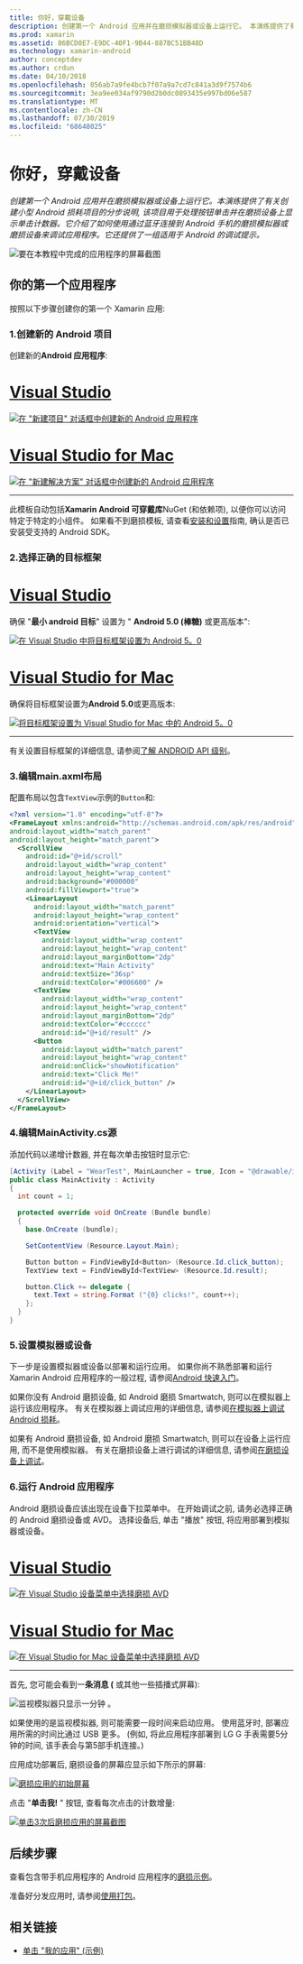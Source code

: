 ```yaml
---
title: 你好，穿戴设备
description: 创建第一个 Android 应用并在磨损模拟器或设备上运行它。 本演练提供了有关创建小型 Android 损耗项目的分步说明, 该项目用于处理按钮单击并在磨损设备上显示单击计数器。 它介绍了如何使用通过蓝牙连接到 Android 手机的磨损模拟器或磨损设备来调试应用程序。 它还提供了一组适用于 Android 的调试提示。
ms.prod: xamarin
ms.assetid: 86BCD0E7-E9DC-40F1-9B44-887BC51BB48D
ms.technology: xamarin-android
author: conceptdev
ms.author: crdun
ms.date: 04/10/2018
ms.openlocfilehash: 056ab7a9fe4bcb7f07a9a7cd7c841a3d9f7574b6
ms.sourcegitcommit: 3ea9ee034af9790d2b0dc0893435e997bd06e587
ms.translationtype: MT
ms.contentlocale: zh-CN
ms.lasthandoff: 07/30/2019
ms.locfileid: "68648025"
---
```

# <a name="hello-wear"></a>你好，穿戴设备

_创建第一个 Android 应用并在磨损模拟器或设备上运行它。本演练提供了有关创建小型 Android 损耗项目的分步说明, 该项目用于处理按钮单击并在磨损设备上显示单击计数器。它介绍了如何使用通过蓝牙连接到 Android 手机的磨损模拟器或磨损设备来调试应用程序。它还提供了一组适用于 Android 的调试提示。_

![要在本教程中完成的应用程序的屏幕截图](hello-wear-images/example.png)

## <a name="your-first-wear-app"></a>你的第一个应用程序

按照以下步骤创建你的第一个 Xamarin 应用:

### <a name="1-create-a-new-android-project"></a>1.创建新的 Android 项目

创建新的**Android 应用程序**:

# <a name="visual-studiotabwindows"></a>[Visual Studio](#tab/windows)

[![在 "新建项目" 对话框中创建新的 Android 应用程序](hello-wear-images/vs/new-solution-sml.w157.png)](hello-wear-images/vs/new-solution.w157.png#lightbox)

# <a name="visual-studio-for-mactabmacos"></a>[Visual Studio for Mac](#tab/macos)

[![在 "新建解决方案" 对话框中创建新的 Android 应用程序](hello-wear-images/xs/new-solution-sml.png)](hello-wear-images/xs/new-solution.png#lightbox)

-----


此模板自动包括**Xamarin Android 可穿戴库**NuGet (和依赖项), 以便你可以访问特定于特定的小组件。 如果看不到磨损模板, 请查看[安装和设置](~/android/wear/get-started/installation.md)指南, 确认是否已安装受支持的 Android SDK。 

### <a name="2-choose-the-correct-target-framework"></a>2.选择正确的**目标框架**

# <a name="visual-studiotabwindows"></a>[Visual Studio](#tab/windows)

确保 "**最小 android 目标**" 设置为 " **Android 5.0 (棒糖)** 或更高版本": 

[![在 Visual Studio 中将目标框架设置为 Android 5。0](hello-wear-images/vs/target-framework-sml.png)](hello-wear-images/vs/target-framework.png#lightbox)

# <a name="visual-studio-for-mactabmacos"></a>[Visual Studio for Mac](#tab/macos)

确保将目标框架设置为**Android 5.0**或更高版本:

[![将目标框架设置为 Visual Studio for Mac 中的 Android 5。0](hello-wear-images/xs/target-framework-sml.png)](hello-wear-images/xs/target-framework.png#lightbox)

-----

有关设置目标框架的详细信息, 请参阅[了解 ANDROID API 级别](~/android/app-fundamentals/android-api-levels.md)。


### <a name="3-edit-the-mainaxml-layout"></a>3.编辑**main.axml**布局

配置布局以包含`TextView`示例的`Button`和: 

```xml
<?xml version="1.0" encoding="utf-8"?>
<FrameLayout xmlns:android="http://schemas.android.com/apk/res/android"
android:layout_width="match_parent"
android:layout_height="match_parent">
  <ScrollView
    android:id="@+id/scroll"
    android:layout_width="wrap_content"
    android:layout_height="wrap_content"
    android:background="#000000"
    android:fillViewport="true">
    <LinearLayout
      android:layout_width="match_parent"
      android:layout_height="wrap_content"
      android:orientation="vertical">
      <TextView
        android:layout_width="wrap_content"
        android:layout_height="wrap_content"
        android:layout_marginBottom="2dp"
        android:text="Main Activity"
        android:textSize="36sp"
        android:textColor="#006600" />
      <TextView
        android:layout_width="wrap_content"
        android:layout_height="wrap_content"
        android:layout_marginBottom="2dp"
        android:textColor="#cccccc"
        android:id="@+id/result" />
      <Button
        android:layout_width="match_parent"
        android:layout_height="wrap_content"
        android:onClick="showNotification"
        android:text="Click Me!"
        android:id="@+id/click_button" />
    </LinearLayout>
  </ScrollView>
</FrameLayout>
```

### <a name="4-edit-the-mainactivitycs-source"></a>4.编辑**MainActivity.cs**源

添加代码以递增计数器, 并在每次单击按钮时显示它: 

```csharp
[Activity (Label = "WearTest", MainLauncher = true, Icon = "@drawable/icon")]
public class MainActivity : Activity
{
  int count = 1;

  protected override void OnCreate (Bundle bundle)
  {
    base.OnCreate (bundle);

    SetContentView (Resource.Layout.Main);

    Button button = FindViewById<Button> (Resource.Id.click_button);
    TextView text = FindViewById<TextView> (Resource.Id.result);

    button.Click += delegate {
      text.Text = string.Format ("{0} clicks!", count++);
    };
  }
}
```

### <a name="5-setup-an-emulator-or-device"></a>5.设置模拟器或设备

下一步是设置模拟器或设备以部署和运行应用。 如果你尚不熟悉部署和运行 Xamarin Android 应用程序的一般过程, 请参阅[Android 快速入门](~/android/get-started/hello-android/hello-android-quickstart.md)。

如果你没有 Android 磨损设备, 如 Android 磨损 Smartwatch, 则可以在模拟器上运行该应用程序。 有关在模拟器上调试应用的详细信息, 请参阅[在模拟器上调试 Android 损耗](~/android/wear/deploy-test/debug-on-emulator.md)。

如果有 Android 磨损设备, 如 Android 磨损 Smartwatch, 则可以在设备上运行应用, 而不是使用模拟器。 有关在磨损设备上进行调试的详细信息, 请参阅[在磨损设备上调试](~/android/wear/deploy-test/debug-on-device.md)。


### <a name="6-run-the-android-wear-app"></a>6.运行 Android 应用程序

Android 磨损设备应该出现在设备下拉菜单中。 在开始调试之前, 请务必选择正确的 Android 磨损设备或 AVD。 选择设备后, 单击 "播放" 按钮, 将应用部署到模拟器或设备。

# <a name="visual-studiotabwindows"></a>[Visual Studio](#tab/windows)

[![在 Visual Studio 设备菜单中选择磨损 AVD](hello-wear-images/vs/choose-wear-sim.png)](hello-wear-images/vs/choose-wear-sim.png#lightbox)

# <a name="visual-studio-for-mactabmacos"></a>[Visual Studio for Mac](#tab/macos)

[![在 Visual Studio for Mac 设备菜单中选择磨损 AVD](hello-wear-images/xs/choose-wear-sim.png)](hello-wear-images/xs/choose-wear-sim.png#lightbox)

-----

首先, 您可能会看到一**条消息 (** 或其他一些插播式屏幕): 

![监视模拟器只显示一分钟 。](hello-wear-images/please-wait.png)

如果使用的是监视模拟器, 则可能需要一段时间来启动应用。 使用蓝牙时, 部署应用所需的时间比通过 USB 更多。 (例如, 将此应用程序部署到 LG G 手表需要5分钟的时间, 该手表会与第5部手机连接。)

应用成功部署后, 磨损设备的屏幕应显示如下所示的屏幕:

[![磨损应用的初始屏幕](hello-wear-images/mainactivity-screen.png)](hello-wear-images/mainactivity-screen.png#lightbox)

点击 "**单击我!** " 按钮, 查看每次点击的计数增量:

[![单击3次后磨损应用的屏幕截图](hello-wear-images/mainactivity-counts.png)](hello-wear-images/mainactivity-counts.png#lightbox)


## <a name="next-steps"></a>后续步骤

查看包含带手机应用程序的 Android 应用程序的[磨损示例](https://docs.microsoft.com/samples/browse/?products=xamarin&term=Xamarin.Android+wear)。

准备好分发应用时, 请参阅[使用打包](~/android/wear/deploy-test/packaging.md)。


## <a name="related-links"></a>相关链接

- [单击 "我的应用" (示例)](https://docs.microsoft.com/samples/xamarin/monodroid-samples/wear-weartest)
